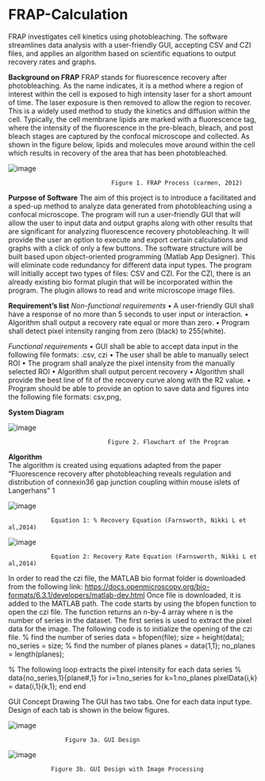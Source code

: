 # FRAP-Calculation
FRAP investigates cell kinetics using photobleaching. The software streamlines data analysis with a user-friendly GUI, accepting CSV and CZI files, and applies an algorithm based on scientific equations to output recovery rates and graphs.


**Background on FRAP**
FRAP stands for fluorescence recovery after photobleaching. As the name indicates, it is a method where a region of interest within the cell is exposed to high intensity laser for a short amount of time. The laser exposure is then removed to allow the region to recover. This is a widely used method to study the kinetics and diffusion within the cell. Typically, the cell membrane lipids are marked with a fluorescence tag, where the intensity of the fluorescence in the pre-bleach, bleach, and post bleach stages are captured by the confocal microscope and collected. As shown in the figure below, lipids and molecules move around within the cell which results in recovery of the area that has been photobleached.

![image](https://github.com/laylabitar/FRAP-Calculation/assets/79585453/cf766b9b-301d-4465-8e07-1adee859b760)



    
   								 Figure 1. FRAP Process (carmen, 2012)



**Purpose of Software**
The aim of this project is to introduce a facilitated and a sped-up method to analyze data generated from photobleaching using a confocal microscope. The program will run a user-friendly GUI that will allow the user to input data and output graphs along with other results that are significant for analyzing fluorescence recovery photobleaching. It will provide the user an option to execute and export certain calculations and graphs with a click of only a few buttons. The software structure will be built based upon object-oriented programming (Matlab App Designer). This will eliminate code redundancy for different data input types. The program will initially accept two types of files: CSV and CZI. For the CZI, there is an already existing bio format plugin that will be incorporated within the program. The plugin allows to read and write microscope image files.

**Requirement’s list**
_Non-functional requirements_
•	A user-friendly GUI shall have a response of no more than 5 seconds to user input or interaction.
•	Algorithm shall output a recovery rate equal or more than zero.
•	Program shall detect pixel intensity ranging from zero (black) to 255(white).

_Functional requirements_
•	GUI shall be able to accept data input in the following file formats: .csv, czi
•	The user shall be able to manually select ROI
•	The program shall analyze the pixel intensity from the manually selected ROI
•	Algorithm shall output percent recovery 
•	Algorithm shall provide the best line of fit of the recovery curve along with the R2 value.
•	Program should be able to provide an option to save data and figures into the following file formats: csv,png,


**System Diagram**

![image](https://github.com/laylabitar/FRAP-Calculation/assets/79585453/94fa6995-d587-4f87-90ec-c88dfda3b4c9)

 
								Figure 2. Flowchart of the Program


**Algorithm**		
The algorithm is created using equations adapted from the paper “Fluorescence recovery after photobleaching reveals regulation and distribution of connexin36 gap junction coupling within mouse islets of Langerhans” 1

![image](https://github.com/laylabitar/FRAP-Calculation/assets/79585453/509bcb0a-581d-4f23-ad0d-d18ff86dbf8f)
			
				Equation 1: % Recovery Equation (Farnsworth, Nikki L et al,2014)
			
![image](https://github.com/laylabitar/FRAP-Calculation/assets/79585453/4ef59205-48be-4add-979a-8a7f1dc9f6ac)
			
			 
				Equation 2: Recovery Rate Equation (Farnsworth, Nikki L et al,2014)

    
In order to read the czi file, the MATLAB bio format folder is downloaded from the following link: https://docs.openmicroscopy.org/bio-formats/6.3.1/developers/matlab-dev.html
Once file is downloaded, it is added to the MATLAB path. The code starts by using the bfopen function to open the czi file. The function returns an n-by-4 array where n is the number of series in the dataset. The first series is used to extract the pixel data for the image. The following code is to initialize the opening of the czi file.
% find the number of series
data = bfopen(file);
size = height(data);
no_series = size;
% find the number of planes
planes = data{1,1};
no_planes = length(planes);

% The following loop extracts the pixel intensity for each data series
% data{no_series,1}{plane#,1}
for i=1:no_series
    for k=1:no_planes
        pixelData{i,k} = data{i,1}{k,1};
    end
end
 



GUI Concept Drawing
The GUI has two tabs. One for each data input type. Design of each tab is shown in the below figures.

![image](https://github.com/laylabitar/FRAP-Calculation/assets/79585453/ca978abb-2c08-4d58-8f50-f63044b78758)

  
					Figure 3a. GUI Design

     
![image](https://github.com/laylabitar/FRAP-Calculation/assets/79585453/6f40b3f1-6ecc-4c72-87e5-ee7897ff40ae)

				Figure 3b. GUI Design with Image Processing


